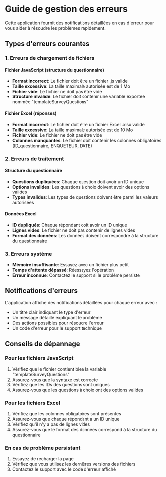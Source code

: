 # Guide de gestion des erreurs

Cette application fournit des notifications détaillées en cas d'erreur pour vous aider à résoudre les problèmes rapidement.

## Types d'erreurs courantes

### 1. Erreurs de chargement de fichiers

#### Fichier JavaScript (structure du questionnaire)
- **Format incorrect**: Le fichier doit être un fichier .js valide
- **Taille excessive**: La taille maximale autorisée est de 1 Mo
- **Fichier vide**: Le fichier ne doit pas être vide
- **Structure invalide**: Le fichier doit contenir une variable exportée nommée "templateSurveyQuestions"

#### Fichier Excel (réponses)
- **Format incorrect**: Le fichier doit être un fichier Excel .xlsx valide
- **Taille excessive**: La taille maximale autorisée est de 10 Mo
- **Fichier vide**: Le fichier ne doit pas être vide
- **Colonnes manquantes**: Le fichier doit contenir les colonnes obligatoires (ID_questionnaire, ENQUETEUR, DATE)

### 2. Erreurs de traitement

#### Structure du questionnaire
- **Questions dupliquées**: Chaque question doit avoir un ID unique
- **Options invalides**: Les questions à choix doivent avoir des options valides
- **Types invalides**: Les types de questions doivent être parmi les valeurs autorisées

#### Données Excel
- **ID dupliqués**: Chaque répondant doit avoir un ID unique
- **Lignes vides**: Le fichier ne doit pas contenir de lignes vides
- **Format des données**: Les données doivent correspondre à la structure du questionnaire

### 3. Erreurs système
- **Mémoire insuffisante**: Essayez avec un fichier plus petit
- **Temps d'attente dépassé**: Réessayez l'opération
- **Erreur inconnue**: Contactez le support si le problème persiste

## Notifications d'erreurs

L'application affiche des notifications détaillées pour chaque erreur avec :
- Un titre clair indiquant le type d'erreur
- Un message détaillé expliquant le problème
- Des actions possibles pour résoudre l'erreur
- Un code d'erreur pour le support technique

## Conseils de dépannage

### Pour les fichiers JavaScript
1. Vérifiez que le fichier contient bien la variable "templateSurveyQuestions"
2. Assurez-vous que la syntaxe est correcte
3. Vérifiez que les IDs des questions sont uniques
4. Assurez-vous que les questions à choix ont des options valides

### Pour les fichiers Excel
1. Vérifiez que les colonnes obligatoires sont présentes
2. Assurez-vous que chaque répondant a un ID unique
3. Vérifiez qu'il n'y a pas de lignes vides
4. Assurez-vous que le format des données correspond à la structure du questionnaire

### En cas de problème persistant
1. Essayez de recharger la page
2. Vérifiez que vous utilisez les dernières versions des fichiers
3. Contactez le support avec le code d'erreur affiché